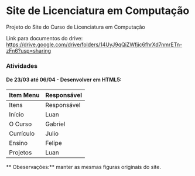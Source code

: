 # Site de Licenciatura em Computação
Projeto do Site do Curso de Licenciatura em Computação

Link para documentos do drive: https://drive.google.com/drive/folders/14UyJ9qQiZWfjic6fhrXd7nmrETn-zFn6?usp=sharing

### Atividades

#### De 23/03 até 06/04 - Desenvolver em HTML5:
Item Menu  | Responsável
------------- | -------------
Itens | Responsável
Início | Luan
O Curso | Gabriel
Currículo | Julio
Ensino | Felipe
Projetos | Luan

** Obeservações:** manter as mesmas figuras originais do site.
